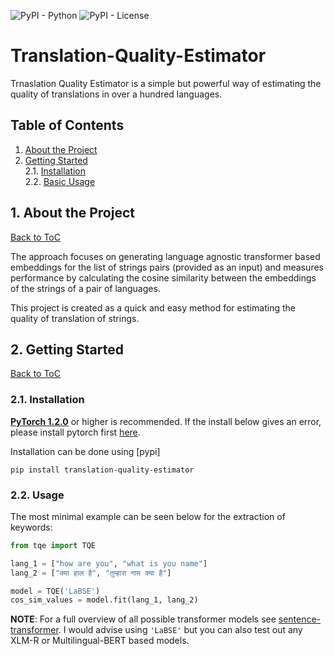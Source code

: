 ![PyPI - Python](https://img.shields.io/badge/python-3.6%20|%203.7%20|%203.8-blue.svg)
![PyPI - License](https://img.shields.io/badge/license-MIT-green.svg)


# Translation-Quality-Estimator

Trnaslation Quality Estimator is a simple but powerful way of estimating the quality of translations in over a hundred languages.

<a name="toc"/></a>
## Table of Contents  
<!--ts-->
   1. [About the Project](#about)  
   2. [Getting Started](#gettingstarted)    
        2.1. [Installation](#installation)    
        2.2. [Basic Usage](#usage)
<!--te-->


<a name="about"/></a>
## 1. About the Project
[Back to ToC](#toc)

The approach focuses on generating language agnostic transformer based embeddings for the list of strings pairs (provided as an input) and measures performance by calculating the cosine similarity between the embeddings of the strings of a pair of languages.

This project is created as a quick and easy method for estimating the quality of translation of strings.

<a name="gettingstarted"/></a>
## 2. Getting Started
[Back to ToC](#toc)  

<a name="installation"/></a>
###  2.1. Installation
**[PyTorch 1.2.0](https://pytorch.org/get-started/locally/)** or higher is recommended. If the install below gives an
error, please install pytorch first [here](https://pytorch.org/get-started/locally/).

Installation can be done using [pypi]

```
pip install translation-quality-estimator
```

<a name="usage"/></a>
###  2.2. Usage

The most minimal example can be seen below for the extraction of keywords:
```python
from tqe import TQE

lang_1 = ["how are you", "what is you name"]
lang_2 = ["क्या हाल है", "तुम्हारा नाम क्या है"]

model = TQE('LaBSE')
cos_sim_values = model.fit(lang_1, lang_2)
```

**NOTE**: For a full overview of all possible transformer models see [sentence-transformer](https://www.sbert.net/docs/pretrained_models.html).
I would advise using `'LaBSE'` but you can also test out any XLM-R or Multilingual-BERT based models.